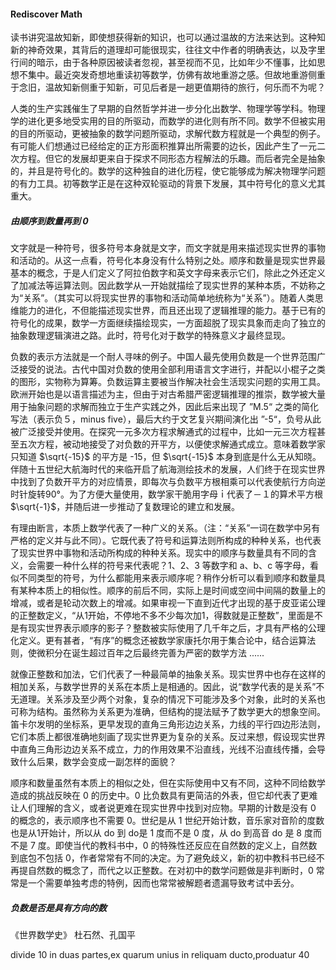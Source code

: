#### Rediscover Math

读书讲究温故知新，即使想获得新的知识，也可以通过温故的方法来达到。这种知新的神奇效果，其背后的道理却可能很现实，往往文中作者的明确表达，以及字里行间的暗示，由于各种原因被读者忽视，甚至视而不见，比如年少不懂事，比如思想不集中。最近突发奇想地重读初等数学，仿佛有故地重游之感。但故地重游侧重于念旧，温故知新侧重于知新，可见后者是一趟更值期待的旅行，何乐而不为呢？

人类的生产实践催生了早期的自然哲学并进一步分化出数学、物理学等学科。物理学的进化更多地受实用的目的所驱动，而数学的进化则有所不同。数学不但被实用的目的所驱动，更被抽象的数学问题所驱动，求解代数方程就是一个典型的例子。有可能人们想通过已经给定的正方形面积推算出所需要的边长，因此产生了一元二次方程。但它的发展却更来自于探求不同形态方程解法的乐趣。而后者完全是抽象的，并且是符号化的。数学的这种独自的进化历程，使它能够成为解决物理学问题的有力工具。初等数学正是在这种双轮驱动的背景下发展，其中符号化的意义尤其重大。

##### 由顺序到数量再到 0

文字就是一种符号，很多符号本身就是文字，而文字就是用来描述现实世界的事物和活动的。从这一点看，符号化本身没有什么特别之处。顺序和数量是现实世界最基本的概念，于是人们定义了阿拉伯数字和英文字母来表示它们，除此之外还定义了加减法等运算法则。因此数学从一开始就描绘了现实世界的某种本质，不妨称之为“关系”。（其实可以将现实世界的事物和活动简单地统称为“关系”）。随着人类思维能力的进化，不但能描述现实世界，而且还出现了逻辑推理的能力。基于已有的符号化的成果，数学一方面继续描绘现实，一方面超脱了现实具象而走向了独立的抽象数理逻辑演进之路。此时，符号化对于数学的特殊意义才最终显现。

负数的表示方法就是一个耐人寻味的例子。中国人最先使用负数是一个世界范围广泛接受的说法。古代中国对负数的使用全部利用语言文字进行，并配以小棍子之类的图形，实物称为算筹。负数运算主要被当作解决社会生活现实问题的实用工具。欧洲开始也是以语言描述为主，但由于对古希腊严密逻辑推理的推崇，数学被大量用于抽象问题的求解而独立于生产实践之外，因此后来出现了 ”M.5“ 之类的简化写法（表示负５，minus five），最后大约于文艺复兴期间演化出 ”-5“，负号从此被广泛接受并使用。在探究一元多次方程求解通式的过程中，比如一元三次方程甚至五次方程，被动地接受了对负数的开平方，以便使求解通式成立。意味着数学家只知道 $\sqrt{-15}$ 的平方是 -15，但 $\sqrt{-15}$ 本身到底是什么无从知晓。伴随十五世纪大航海时代的来临开启了航海测绘技术的发展，人们终于在现实世界中找到了负数开平方的对应情景，即每次与负数平方根相乘可以代表使航行方向逆时针旋转90°。为了方便大量使用，数学家干脆用字母ｉ代表了－１的算术平方根 $\sqrt{-1}$，并随后进一步推动了复数理论的建立和发展。

有理由断言，本质上数学代表了一种广义的关系。（注：“关系”一词在数学中另有严格的定义并与此不同）。它既代表了符号和运算法则所构成的种种关系，也代表了现实世界中事物和活动所构成的种种关系。现实中的顺序与数量具有不同的含义，会需要一种什么样的符号来代表呢？1、2、3 等数字和 a、b、c 等字母，看似不同类型的符号，为什么都能用来表示顺序呢？稍作分析可以看到顺序和数量具有某种本质上的相似性。顺序的前后不同，实际上是时间或空间中间隔的数量上的增减，或者是轮动次数上的增减。如果审视一下直到近代才出现的基于皮亚诺公理的正整数定义，“从1开始，不停地不多不少每次加1，得数就是正整数”，里面是不是有现实世界表示顺序的影子？整数被实际使用了几千年之后，才具有严格的公理化定义。更有甚者，“有序”的概念还被数学家康托尔用于集合论中，结合运算法则，使微积分在诞生超过百年之后最终完善为严密的数学方法 $......$ 

就像正整数和加法，它们代表了一种最简单的抽象关系。现实世界中也存在这样的相加关系，与数学世界的关系在本质上是相通的。因此，说“数学代表的是关系”不无道理。关系涉及至少两个对象，复杂的情况下可能涉及多个对象，此时的关系也可称为结构。虽然称为关系更为准确，但结构的提法赋予了数学更大的想象空间。笛卡尔发明的坐标系，更早发现的直角三角形边边关系，力线的平行四边形法则，它们本质上都很准确地刻画了现实世界更为复杂的关系。反过来想，假设现实世界中直角三角形边边关系不成立，力的作用效果不沿直线，光线不沿直线传播，会导致什么后果，数学会变成一副怎样的面貌？

顺序和数量虽然有本质上的相似之处，但在实际使用中又有不同，这种不同给数学造成的挑战反映在 0 的历史中。0 比负数具有更简洁的外表，但它却代表了更难让人们理解的含义，或者说更难在现实世界中找到对应物。早期的计数是没有 0 的概念的，表示顺序也不需要 0。世纪是从 1 世纪开始计数，音乐家对音阶的度数也是从1开始计，所以从 do 到 do是 1 度而不是 0 度，从 do 到高音 do 是 8 度而不是 7 度。即使当代的教科书中，0 的特殊性还反应在自然数的定义上，自然数到底包不包括 0，作者常常有不同的决定。为了避免歧义，新的初中教科书已经不再提自然数的概念了，而代之以正整数。在对初中的数学问题做是非判断时，0 常常是一个需要单独考虑的特例，因而也常常被解题者遗漏导致考试中丢分。

##### 负数是否是具有方向的数



《世界数学史》 杜石然、孔国平

divide 10 in duas partes,ex quarum unius in reliquam ducto,produatur 40





